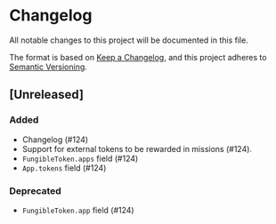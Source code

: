 # Changelog

All notable changes to this project will be documented in this file.

The format is based on [Keep a Changelog](https://keepachangelog.com/en/1.1.0/),
and this project adheres to [Semantic Versioning](https://semver.org/spec/v2.0.0.html).


## [Unreleased]

### Added

- Changelog (#124)
- Support for external tokens to be rewarded in missions (#124).
- `FungibleToken.apps` field (#124)
- `App.tokens` field (#124)

### Deprecated

- `FungibleToken.app` field (#124)